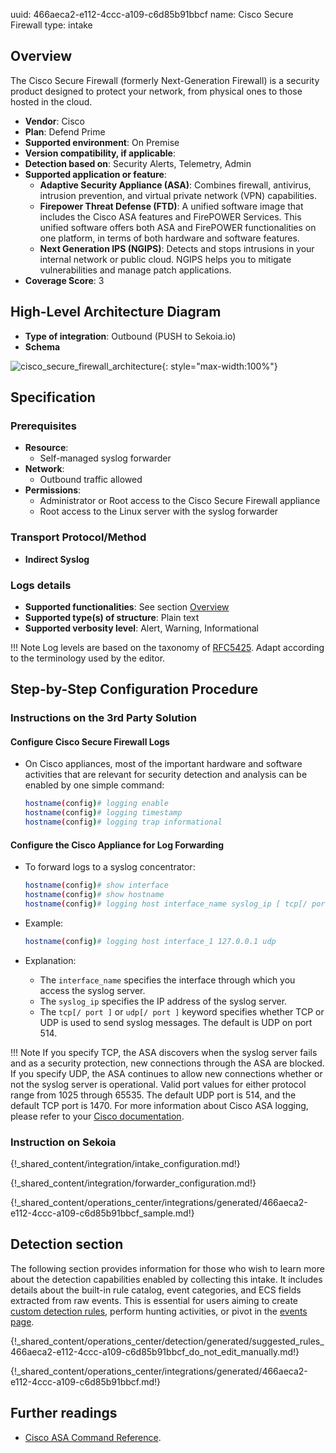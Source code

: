 uuid: 466aeca2-e112-4ccc-a109-c6d85b91bbcf
name: Cisco Secure Firewall
type: intake

## Overview

The Cisco Secure Firewall (formerly Next-Generation Firewall) is a security product designed to protect your network, from physical ones to those hosted in the cloud.

- **Vendor**: Cisco
- **Plan**: Defend Prime
- **Supported environment**: On Premise
- **Version compatibility, if applicable**:
- **Detection based on**: Security Alerts, Telemetry, Admin
- **Supported application or feature**:
  - **Adaptive Security Appliance (ASA)**: Combines firewall, antivirus, intrusion prevention, and virtual private network (VPN) capabilities.
  - **Firepower Threat Defense (FTD)**: A unified software image that includes the Cisco ASA features and FirePOWER Services. This unified software offers both ASA and FirePOWER functionalities on one platform, in terms of both hardware and software features.
  - **Next Generation IPS (NGIPS)**: Detects and stops intrusions in your internal network or public cloud. NGIPS helps you to mitigate vulnerabilities and manage patch applications.
- **Coverage Score**: 3

## High-Level Architecture Diagram

- **Type of integration**: Outbound (PUSH to Sekoia.io)
- **Schema**

![cisco_secure_firewall_architecture](/assets/integration/cisco_secure_firewall_architecture.png){: style="max-width:100%"}

## Specification

### Prerequisites

- **Resource**:
    - Self-managed syslog forwarder
- **Network**:
    - Outbound traffic allowed
- **Permissions**:
    - Administrator or Root access to the Cisco Secure Firewall appliance
    - Root access to the Linux server with the syslog forwarder

### Transport Protocol/Method

- **Indirect Syslog**

### Logs details

- **Supported functionalities**: See section [Overview](#overview)
- **Supported type(s) of structure**: Plain text
- **Supported verbosity level**: Alert, Warning, Informational

!!! Note
    Log levels are based on the taxonomy of [RFC5425](https://datatracker.ietf.org/doc/html/rfc5424). Adapt according to the terminology used by the editor.

## Step-by-Step Configuration Procedure

### Instructions on the 3rd Party Solution

#### Configure Cisco Secure Firewall Logs

- On Cisco appliances, most of the important hardware and software activities that are relevant for security detection and analysis can be enabled by one simple command:

  ```bash
  hostname(config)# logging enable
  hostname(config)# logging timestamp
  hostname(config)# logging trap informational
  ```

#### Configure the Cisco Appliance for Log Forwarding

- To forward logs to a syslog concentrator:

  ```bash
  hostname(config)# show interface
  hostname(config)# show hostname
  hostname(config)# logging host interface_name syslog_ip [ tcp[/ port ] udp [/ port ] ]
  ```

- Example:

  ```bash
  hostname(config)# logging host interface_1 127.0.0.1 udp
  ```

- Explanation:
  - The `interface_name` specifies the interface through which you access the syslog server.
  - The `syslog_ip` specifies the IP address of the syslog server.
  - The `tcp[/ port ]` or `udp[/ port ]` keyword specifies whether TCP or UDP is used to send syslog messages. The default is UDP on port 514.

!!! Note
  If you specify TCP, the ASA discovers when the syslog server fails and as a security protection, new connections through the ASA are blocked. If you specify UDP, the ASA continues to allow new connections whether or not the syslog server is operational. Valid port values for either protocol range from 1025 through 65535. The default UDP port is 514, and the default TCP port is 1470. For more information about Cisco ASA logging, please refer to your [Cisco documentation](https://www.cisco.com/c/en/us/td/docs/security/asa/asa-cli-reference/S/asa-command-ref-S.html).

### Instruction on Sekoia

{!_shared_content/integration/intake_configuration.md!}

{!_shared_content/integration/forwarder_configuration.md!}

{!_shared_content/operations_center/integrations/generated/466aeca2-e112-4ccc-a109-c6d85b91bbcf_sample.md!}

## Detection section

The following section provides information for those who wish to learn more about the detection capabilities enabled by collecting this intake. It includes details about the built-in rule catalog, event categories, and ECS fields extracted from raw events. This is essential for users aiming to create [custom detection rules](/docs/xdr/features/detect/sigma.md), perform hunting activities, or pivot in the [events page](/docs/xdr/features/investigate/events.md).

{!_shared_content/operations_center/detection/generated/suggested_rules_466aeca2-e112-4ccc-a109-c6d85b91bbcf_do_not_edit_manually.md!}

{!_shared_content/operations_center/integrations/generated/466aeca2-e112-4ccc-a109-c6d85b91bbcf.md!}

## Further readings

- [Cisco ASA Command Reference](https://www.cisco.com/c/en/us/td/docs/security/asa/asa-cli-reference/S/asa-command-ref-S.html).